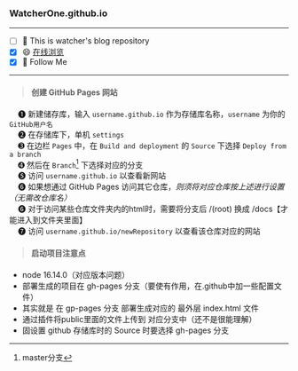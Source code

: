 ### WatcherOne.github.io
***

- [ ] 🤔 This is watcher's blog repository
- [x] 😄 [在线浏览](https://watcherone.github.io/)
- [x] 🎃 Follow Me

***

> #### 创建 GitHub Pages 网站

&nbsp;&nbsp;&nbsp; ➊ 新建储存库，输入 `username.github.io` 作为存储库名称，`username` 为你的 `GitHub用户名` <br/>
&nbsp;&nbsp;&nbsp; ➋ 在存储库下，单机 `settings` <br/>
&nbsp;&nbsp;&nbsp; ➌ 在边栏 `Pages` 中，在 `Build and deployment` 的 `Source` 下选择 `Deploy from a branch` <br/>
&nbsp;&nbsp;&nbsp; ➍ 然后在 `Branch`[^1] 下选择对应的分支 <br/>
&nbsp;&nbsp;&nbsp; ➎ 访问 `username.github.io` 以查看新网站 <br/>
&nbsp;&nbsp;&nbsp; ➏ 如果想通过 GitHub Pages 访问其它仓库，*则须将对应仓库按上述进行设置（无需改仓库名）*<br/>
&nbsp;&nbsp;&nbsp; ➏ 对于访问某些仓库文件夹内的html时，需要将分支后 /(root) 换成 /docs【才能进入到文件夹里面】<br/>
&nbsp;&nbsp;&nbsp; ➐ 访问 `username.github.io/newRepository` 以查看该仓库对应的网站<br/>

[^1]: master分支

> #### 启动项目注意点

- node 16.14.0（对应版本问题）
- 部署生成的项目在 gh-pages 分支（要使有作用，在.github中加一些配置文件）
- 其实就是 在 gp-pages 分支 部署生成对应的 最外层 index.html 文件
- 通过插件将public里面的文件上传到 对应分支中（还不是很能理解）
- 固设置 github 存储库时的 Source 时要选择 gh-pages 分支
